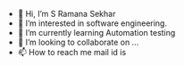 - 👋 Hi, I’m S Ramana Sekhar
- 👀 I’m interested in software engineering.
- 🌱 I’m currently learning Automation testing
- 💞️ I’m looking to collaborate on ...
- 📫 How to reach me mail id is 

<!---
SRS23/SRS23 is a ✨ special ✨ repository because its `README.md` (this file) appears on your GitHub profile.
You can click the Preview link to take a look at your changes.
--->
